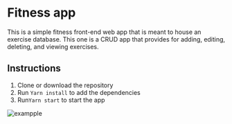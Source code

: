 # Fitness app

This is a simple fitness front-end web app that is meant to house an exercise database. This one is a CRUD app that provides for adding, editing, deleting, and viewing exercises.

## Instructions
1. Clone or download the repository
1. Run `Yarn install` to add the dependencies
1. Run`Yarn start` to start the app

![exampple](https://media.giphy.com/media/LTFbsmIJVV0M7ZxRkj/giphy.gif)
